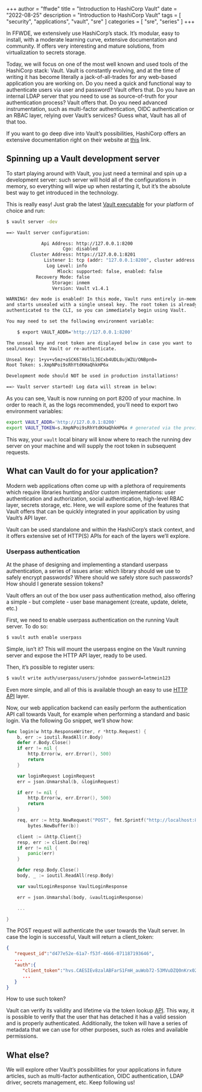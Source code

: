 +++
author = "ffwde"
title = "Introduction to HashiCorp Vault"
date = "2022-08-25"
description = "Introduction to HashiCorp Vault"
tags = [
  "security",
  "applications",
  "vault",
  "sre"
]
categories = [
  "sre",
  "series"
]
+++

In FFWDE, we extensively use HashiCorp’s stack. It’s modular, easy to install, with a moderate learning curve, extensive documentation and community. If offers very interesting and mature solutions, from virtualization to secrets storage.

<!--more-->

Today, we will focus on one of the most well known and used tools of the HashiCorp stack: Vault. Vault is constantly evolving, and at the time of writing it has become literally a jack-of-all-trades for any web-based application you are working on. Do you need a quick and functional way to authenticate users via user and password? Vault offers that. Do you have an internal LDAP server that you need to use as source-of-truth for your authentication process? Vault offers that. Do you need advanced instrumentation, such as multi-factor authentication, OIDC authentication or an RBAC layer, relying over Vault’s services? Guess what, Vault has all of that too.

If you want to go deep dive into Vault’s possibilities, HashiCorp offers an extensive documentation right on their website at [this](https://www.vaultproject.io/docs) link.

## Spinning up a Vault development server
To start playing around with Vault, you just need a terminal and spin up a development server: such server will hold all of the configurations in memory, so everything will wipe up when restarting it, but it’s the absolute best way to get introduced in the technology.

This is really easy! Just grab the latest [Vault executable](https://learn.hashicorp.com/tutorials/vault/getting-started-install#install-vault) for your platform of choice and run:

```bash
$ vault server -dev

==> Vault server configuration:

             Api Address: http://127.0.0.1:8200
                     Cgo: disabled
         Cluster Address: https://127.0.0.1:8201
              Listener 1: tcp (addr: "127.0.0.1:8200", cluster address: "127.0.0.1:8201", max_request_duration: "1m30s", max_request_size: "33554432", tls: "disabled")
               Log Level: info
                   Mlock: supported: false, enabled: false
           Recovery Mode: false
                 Storage: inmem
                 Version: Vault v1.4.1

WARNING! dev mode is enabled! In this mode, Vault runs entirely in-memory
and starts unsealed with a single unseal key. The root token is already
authenticated to the CLI, so you can immediately begin using Vault.

You may need to set the following environment variable:

    $ export VAULT_ADDR='http://127.0.0.1:8200'

The unseal key and root token are displayed below in case you want to
seal/unseal the Vault or re-authenticate.

Unseal Key: 1+yv+v5mz+aSCK67X6slL3ECxb4UDL8ujWZU/ONBpn0=
Root Token: s.XmpNPoi9sRhYtdKHaQhkHP6x

Development mode should NOT be used in production installations!

==> Vault server started! Log data will stream in below:
```

As you can see, Vault is now running on port 8200 of your machine. In order to reach it, as the logs recommended, you’ll need to export two environment variables:

```bash
export VAULT_ADDR='http://127.0.0.1:8200'
export VAULT_TOKEN=s.XmpNPoi9sRhYtdKHaQhkHP6x # generated via the previous command
```

This way, your `vault` local binary will know where to reach the running dev server on your machine and will supply the root token in subsequent requests.

## What can Vault do for your application?
Modern web applications often come up with a plethora of requirements which require libraries hunting and/or custom implementations: user authentication and authorization, social authentication, high-level RBAC layer, secrets storage, etc. Here, we will explore some of the features that Vault offers that can be quickly integrated in your application by using Vault’s API layer.

Vault can be used standalone and within the HashiCorp’s stack context, and it offers extensive set of HTTP(S) APIs for each of the layers we’ll explore. 

### Userpass authentication
At the phase of designing and implementing a standard userpass authentication, a series of issues arise: which library should we use to safely encrypt passwords? Where should we safely store such passwords? How should I generate session tokens?

Vault offers an out of the box user pass authentication method, also offering a simple - but complete - user base management (create, update, delete, etc.)

First, we need to enable userpass authentication on the running Vault server. To do so:

```bash
$ vault auth enable userpass
```

Simple, isn’t it? This will mount the userpass engine on the Vault running server and expose the HTTP API layer, ready to be used.

Then, it’s possible to register users:
```bash
$ vault write auth/userpass/users/johndoe password=letmein123
```

Even more simple, and all of this is available though an easy to use [HTTP API](https://www.vaultproject.io/api-docs/auth/userpass) layer.

Now, our web application backend can easily perform the authentication API call towards Vault, for example when performing a standard and basic login. Via the following Go snippet, we’ll show how:
```go
func login(w http.ResponseWriter, r *http.Request) {
	b, err := ioutil.ReadAll(r.Body)
	defer r.Body.Close()
	if err != nil {
		http.Error(w, err.Error(), 500)
		return
	}

	var loginRequest LoginRequest
	err = json.Unmarshal(b, &loginRequest)

	if err != nil {
		http.Error(w, err.Error(), 500)
		return
	}

	req, err := http.NewRequest("POST", fmt.Sprintf("http://localhost:8200/v1/auth/userpass/login/%s", loginRequest.Username),
		bytes.NewBuffer(b))

	client := &http.Client{}
	resp, err := client.Do(req)
	if err != nil {
		panic(err)
	}

	defer resp.Body.Close()
	body, _ := ioutil.ReadAll(resp.Body)

	var vaultLoginResponse VaultLoginResponse

	err = json.Unmarshal(body, &vaultLoginResponse)

	...

}
```

The POST request will authenticate the user towards the Vault server.
In case the login is successful, Vault will return a client_token:
```json
{
   "request_id":"d477e52e-61a7-f53f-4666-071187193646",
   ...
   "auth":{
      "client_token":"hvs.CAESIEv8zalABFarS1FmH_auWob72-53MVuDZQ0nKrx02muhGh4KHGh2cy44aFlWeVNWUnhHUFJtaEl6N0tROTlTRUg",
      ...
   }
}
```

How to use such token? 

Vault can verify its validity and lifetime via the token lookup [API](https://www.vaultproject.io/api-docs/auth/token#lookup-a-token). This way, it is possible to verify that the user that has detached it has a valid session and is properly authenticated. Additionally, the token will have a series of metadata that we can use for other purposes, such as roles and available permissions.

## What else?
We will explore other Vault’s possibilities for your applications in future articles, such as multi-factor authentication, OIDC authentication, LDAP driver, secrets management, etc. Keep following us!
